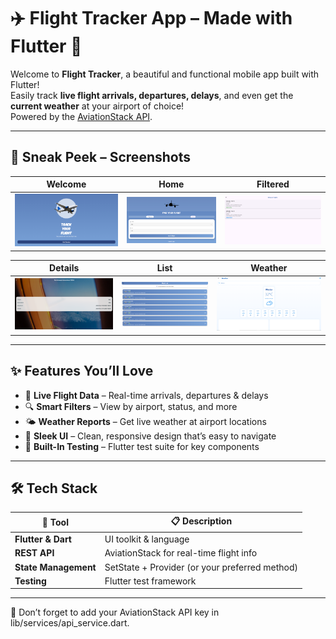 # ✈️ Flight Tracker App – Made with Flutter 💙

Welcome to **Flight Tracker**, a beautiful and functional mobile app built with Flutter!  
Easily track **live flight arrivals, departures, delays**, and even get the **current weather** at your airport of choice!  
Powered by the [AviationStack API](https://aviationstack.com/).

---

## 📸 Sneak Peek – Screenshots

| Welcome | Home | Filtered |
|--------|------|----------|
| ![Welcome](assets/screenshots/Welcome.png) | ![Home](assets/screenshots/Home.png) | ![Filtered](assets/screenshots/Filtered.png) |

| Details | List | Weather |
|--------|------|----------|
| ![Details](assets/screenshots/Details.png) | ![List](assets/screenshots/List.png) | ![Weather](assets/screenshots/Weather.png) |

---

## ✨ Features You’ll Love

- 📡 **Live Flight Data** – Real-time arrivals, departures & delays
- 🔍 **Smart Filters** – View by airport, status, and more
- 🌤️ **Weather Reports** – Get live weather at airport locations
- 📱 **Sleek UI** – Clean, responsive design that’s easy to navigate
- 🧪 **Built-In Testing** – Flutter test suite for key components

---

## 🛠️ Tech Stack

| 🧩 Tool | 📋 Description |
|--------|----------------|
| **Flutter & Dart** | UI toolkit & language |
| **REST API** | AviationStack for real-time flight info |
| **State Management** | SetState + Provider (or your preferred method) |
| **Testing** | Flutter test framework |

---
🔐 Don’t forget to add your AviationStack API key in lib/services/api_service.dart.

